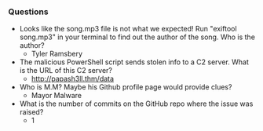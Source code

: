 ### Questions
- Looks like the song.mp3 file is not what we expected! Run "exiftool song.mp3" in your terminal to find out the author of the song. Who is the author?
	- Tyler Ramsbery
- The malicious PowerShell script sends stolen info to a C2 server. What is the URL of this C2 server?
	- http://papash3ll.thm/data
- Who is M.M? Maybe his Github profile page would provide clues?
	- Mayor Malware
- What is the number of commits on the GitHub repo where the issue was raised?
	- 1